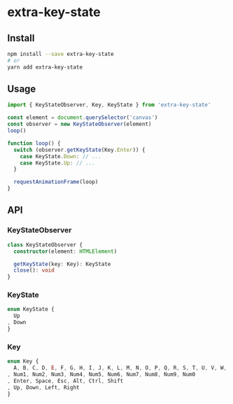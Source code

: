 # extra-key-state
## Install
```sh
npm install --save extra-key-state
# or
yarn add extra-key-state
```

## Usage
```ts
import { KeyStateObserver, Key, KeyState } from 'extra-key-state'

const element = document.querySelector('canvas')
const observer = new KeyStateObserver(element)
loop()

function loop() {
  switch (observer.getKeyState(Key.Enter)) {
    case KeyState.Down: // ...
    case KeyState.Up: // ...
  }

  requestAnimationFrame(loop)
}
```

## API
### KeyStateObserver
```ts
class KeyStateObserver {
  constructor(element: HTMLElement)

  getKeyState(key: Key): KeyState
  close(): void
}
```

### KeyState
```ts
enum KeyState {
  Up
, Down
}
```

### Key
```ts
enum Key {
  A, B, C, D, E, F, G, H, I, J, K, L, M, N, O, P, Q, R, S, T, U, V, W, X, Y, Z
, Num1, Num2, Num3, Num4, Num5, Num6, Num7, Num8, Num9, Num0
, Enter, Space, Esc, Alt, Ctrl, Shift
, Up, Down, Left, Right
}
```
